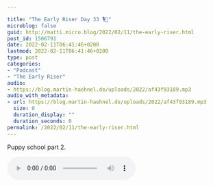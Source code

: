 ```yaml
---

title: "The Early Riser Day 33 🎙🌅"
microblog: false
guid: http://matti.micro.blog/2022/02/11/the-early-riser.html
post_id: 1506791
date: 2022-02-11T06:41:46+0200
lastmod: 2022-02-11T06:41:46+0200
type: post
categories:
- "Podcast"
- "The Early Riser"
audio:
- https://blog.martin-haehnel.de/uploads/2022/af43f93189.mp3
audio_with_metadata:
- url: https://blog.martin-haehnel.de/uploads/2022/af43f93189.mp3
  size: 0
  duration_display: ""
  duration_seconds: 0
permalink: /2022/02/11/the-early-riser.html
---
```

Puppy school part 2.

<audio controls="controls" src="https://blog.martin-haehnel.de/uploads/2022/af43f93189.mp3" preload="metadata" />
